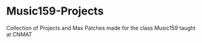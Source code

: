 # Music159-Projects
Collection of Projects and Max Patches made for the class Music159 taught at CNMAT
